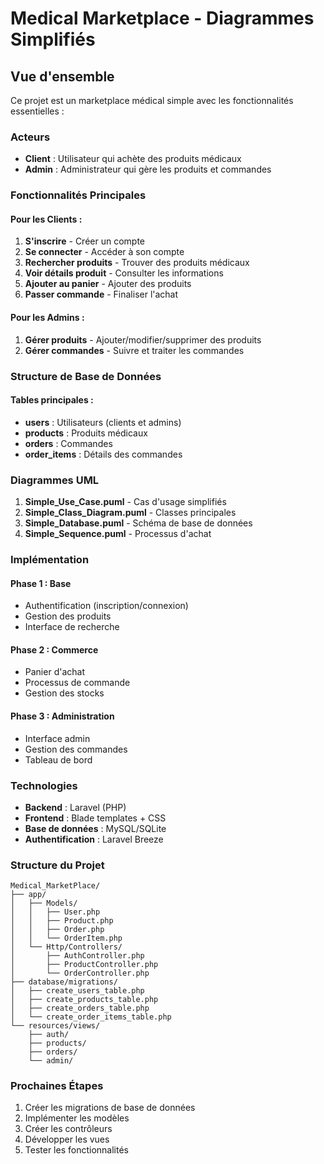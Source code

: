 # Medical Marketplace - Diagrammes Simplifiés

## Vue d'ensemble

Ce projet est un marketplace médical simple avec les fonctionnalités essentielles :

### Acteurs
- **Client** : Utilisateur qui achète des produits médicaux
- **Admin** : Administrateur qui gère les produits et commandes

### Fonctionnalités Principales

#### Pour les Clients :
1. **S'inscrire** - Créer un compte
2. **Se connecter** - Accéder à son compte
3. **Rechercher produits** - Trouver des produits médicaux
4. **Voir détails produit** - Consulter les informations
5. **Ajouter au panier** - Ajouter des produits
6. **Passer commande** - Finaliser l'achat

#### Pour les Admins :
1. **Gérer produits** - Ajouter/modifier/supprimer des produits
2. **Gérer commandes** - Suivre et traiter les commandes

### Structure de Base de Données

#### Tables principales :
- **users** : Utilisateurs (clients et admins)
- **products** : Produits médicaux
- **orders** : Commandes
- **order_items** : Détails des commandes

### Diagrammes UML

1. **Simple_Use_Case.puml** - Cas d'usage simplifiés
2. **Simple_Class_Diagram.puml** - Classes principales
3. **Simple_Database.puml** - Schéma de base de données
4. **Simple_Sequence.puml** - Processus d'achat

### Implémentation

#### Phase 1 : Base
- Authentification (inscription/connexion)
- Gestion des produits
- Interface de recherche

#### Phase 2 : Commerce
- Panier d'achat
- Processus de commande
- Gestion des stocks

#### Phase 3 : Administration
- Interface admin
- Gestion des commandes
- Tableau de bord

### Technologies
- **Backend** : Laravel (PHP)
- **Frontend** : Blade templates + CSS
- **Base de données** : MySQL/SQLite
- **Authentification** : Laravel Breeze

### Structure du Projet
```
Medical_MarketPlace/
├── app/
│   ├── Models/
│   │   ├── User.php
│   │   ├── Product.php
│   │   ├── Order.php
│   │   └── OrderItem.php
│   └── Http/Controllers/
│       ├── AuthController.php
│       ├── ProductController.php
│       └── OrderController.php
├── database/migrations/
│   ├── create_users_table.php
│   ├── create_products_table.php
│   ├── create_orders_table.php
│   └── create_order_items_table.php
└── resources/views/
    ├── auth/
    ├── products/
    ├── orders/
    └── admin/
```

### Prochaines Étapes
1. Créer les migrations de base de données
2. Implémenter les modèles
3. Créer les contrôleurs
4. Développer les vues
5. Tester les fonctionnalités 